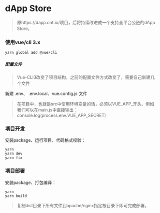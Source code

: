 # dApp Store
> 原https://dapp.ont.io/项目，后将持续改进成一个支持全平台公链的dApp Store。



### 使用vue/cli 3.x
```bash
yarn global add @vue/cli
```


##### 配置文件
> Vue-CLI3改变了项目结构，之前的配置文件方式改变了，需要自己新建几个文件

新建 .env、 .env.local、vue.config.js 文件
> 在项目中，也就是src中使用环境变量的话，必须以VUE_APP_开头。例如我们可以在main.js中直接输出：console.log(process.env.VUE_APP_SECRET)



### 项目开发
安装package、运行项目、代码格式校验：
```
yarn
yarn dev
yarn fix
```


### 项目部署
安装package、打包编译：
```
yarn
yarn build
```
> 复制dist目录下所有文件到apache/nginx指定根目录下即可完成部署。


